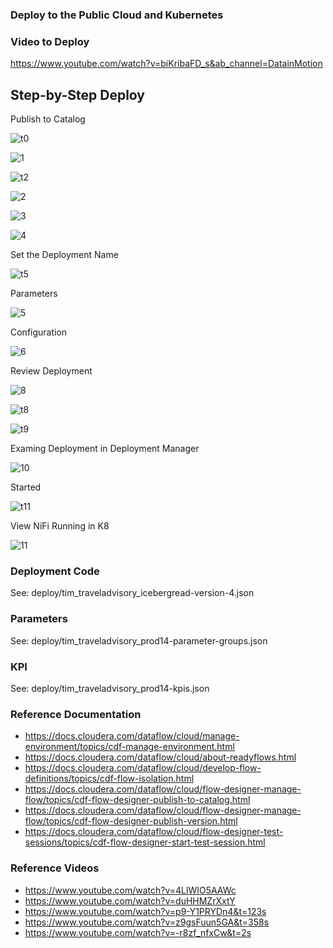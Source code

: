 ### Deploy to the Public Cloud and Kubernetes


### Video to Deploy

https://www.youtube.com/watch?v=biKribaFD_s&ab_channel=DatainMotion


## Step-by-Step Deploy


Publish to Catalog

![t0](designtopublish.jpg)

![1](newdeployment.jpg)

![t2](deployment.jpg)

![2](deployfromcatalog.jpg)

![3](newdeploymnent.jpg)

![4](deploymentoverview.jpg)

Set the Deployment Name

![t5](deploymentnameandenvironment.jpg)

Parameters

![5](parameters.jpg)

Configuration

![6](configuration.jpg)


Review Deployment

![8](deployTravelAdvisory.jpg)

![t8](deployTravelAdvisory.jpg)

![t9](deploymentparmsstep.jpg)


Examing Deployment in Deployment Manager

![10](deploymanager.jpg)

Started

![t11](deploymentstarted.jpg)

View NiFi Running in K8

![11](deploymentmanageractions.jpg)



### Deployment Code

See:  deploy/tim_traveladvisory_icebergread-version-4.json

### Parameters

See: deploy/tim_traveladvisory_prod14-parameter-groups.json

### KPI

See: deploy/tim_traveladvisory_prod14-kpis.json




### Reference Documentation

* https://docs.cloudera.com/dataflow/cloud/manage-environment/topics/cdf-manage-environment.html
* https://docs.cloudera.com/dataflow/cloud/about-readyflows.html
* https://docs.cloudera.com/dataflow/cloud/develop-flow-definitions/topics/cdf-flow-isolation.html
* https://docs.cloudera.com/dataflow/cloud/flow-designer-manage-flow/topics/cdf-flow-designer-publish-to-catalog.html
* https://docs.cloudera.com/dataflow/cloud/flow-designer-manage-flow/topics/cdf-flow-designer-publish-version.html
* https://docs.cloudera.com/dataflow/cloud/flow-designer-test-sessions/topics/cdf-flow-designer-start-test-session.html

### Reference Videos

* https://www.youtube.com/watch?v=4LlWIO5AAWc
* https://www.youtube.com/watch?v=duHHMZrXxtY
* https://www.youtube.com/watch?v=p9-Y1PRYDn4&t=123s
* https://www.youtube.com/watch?v=z9gsFuun5GA&t=358s
* https://www.youtube.com/watch?v=-r8zf_nfxCw&t=2s
